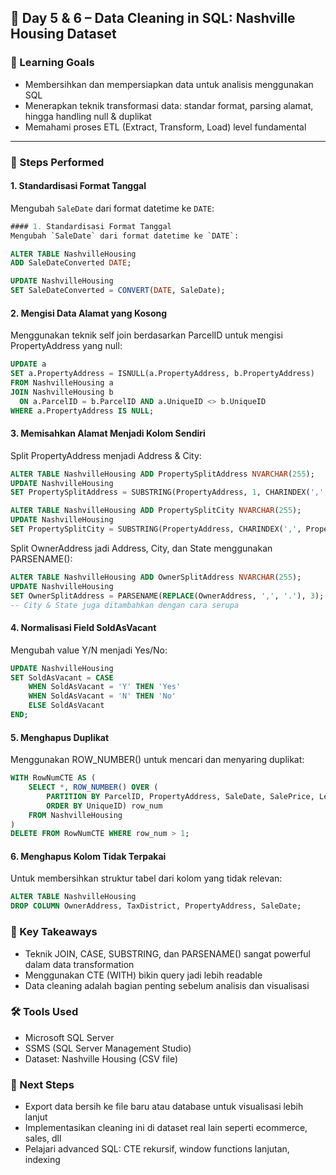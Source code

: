 ## 📅 Day 5 & 6 – Data Cleaning in SQL: Nashville Housing Dataset

### 🎯 Learning Goals
- Membersihkan dan mempersiapkan data untuk analisis menggunakan SQL
- Menerapkan teknik transformasi data: standar format, parsing alamat, hingga handling null & duplikat
- Memahami proses ETL (Extract, Transform, Load) level fundamental

---

### 🧹 Steps Performed

#### 1. Standardisasi Format Tanggal
Mengubah `SaleDate` dari format datetime ke `DATE`:
```sql
#### 1. Standardisasi Format Tanggal
Mengubah `SaleDate` dari format datetime ke `DATE`:

ALTER TABLE NashvilleHousing
ADD SaleDateConverted DATE;

UPDATE NashvilleHousing
SET SaleDateConverted = CONVERT(DATE, SaleDate);
```

#### 2. Mengisi Data Alamat yang Kosong
Menggunakan teknik self join berdasarkan ParcelID untuk mengisi PropertyAddress yang null:
```sql
UPDATE a
SET a.PropertyAddress = ISNULL(a.PropertyAddress, b.PropertyAddress)
FROM NashvilleHousing a
JOIN NashvilleHousing b
  ON a.ParcelID = b.ParcelID AND a.UniqueID <> b.UniqueID
WHERE a.PropertyAddress IS NULL;
```

#### 3. Memisahkan Alamat Menjadi Kolom Sendiri
Split PropertyAddress menjadi Address & City:
```sql
ALTER TABLE NashvilleHousing ADD PropertySplitAddress NVARCHAR(255);
UPDATE NashvilleHousing
SET PropertySplitAddress = SUBSTRING(PropertyAddress, 1, CHARINDEX(',', PropertyAddress) -1);

ALTER TABLE NashvilleHousing ADD PropertySplitCity NVARCHAR(255);
UPDATE NashvilleHousing
SET PropertySplitCity = SUBSTRING(PropertyAddress, CHARINDEX(',', PropertyAddress) +1, LEN(PropertyAddress));
```
Split OwnerAddress jadi Address, City, dan State menggunakan PARSENAME():
```sql
ALTER TABLE NashvilleHousing ADD OwnerSplitAddress NVARCHAR(255);
UPDATE NashvilleHousing
SET OwnerSplitAddress = PARSENAME(REPLACE(OwnerAddress, ',', '.'), 3);
-- City & State juga ditambahkan dengan cara serupa
```

#### 4. Normalisasi Field SoldAsVacant
Mengubah value Y/N menjadi Yes/No:
```sql
UPDATE NashvilleHousing
SET SoldAsVacant = CASE 
    WHEN SoldAsVacant = 'Y' THEN 'Yes'
    WHEN SoldAsVacant = 'N' THEN 'No'
    ELSE SoldAsVacant
END;
```

#### 5. Menghapus Duplikat
Menggunakan ROW_NUMBER() untuk mencari dan menyaring duplikat:
```sql
WITH RowNumCTE AS (
    SELECT *, ROW_NUMBER() OVER (
        PARTITION BY ParcelID, PropertyAddress, SaleDate, SalePrice, LegalReference
        ORDER BY UniqueID) row_num
    FROM NashvilleHousing
)
DELETE FROM RowNumCTE WHERE row_num > 1;
```

#### 6. Menghapus Kolom Tidak Terpakai
Untuk membersihkan struktur tabel dari kolom yang tidak relevan:
```sql
ALTER TABLE NashvilleHousing
DROP COLUMN OwnerAddress, TaxDistrict, PropertyAddress, SaleDate;
```

### 🧠 Key Takeaways
- Teknik JOIN, CASE, SUBSTRING, dan PARSENAME() sangat powerful dalam data transformation
- Menggunakan CTE (WITH) bikin query jadi lebih readable
- Data cleaning adalah bagian penting sebelum analisis dan visualisasi

### 🛠️ Tools Used
- Microsoft SQL Server
- SSMS (SQL Server Management Studio)
- Dataset: Nashville Housing (CSV file)

### 📌 Next Steps
- Export data bersih ke file baru atau database untuk visualisasi lebih lanjut
- Implementasikan cleaning ini di dataset real lain seperti ecommerce, sales, dll
- Pelajari advanced SQL: CTE rekursif, window functions lanjutan, indexing

